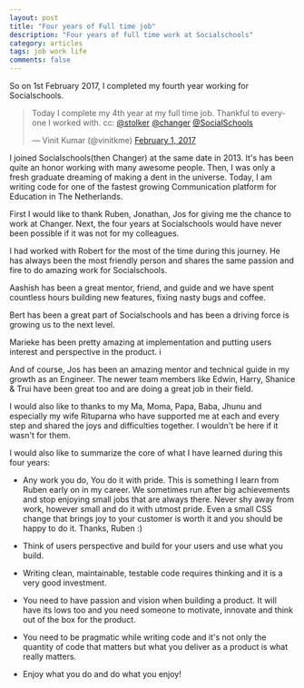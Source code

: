 ```yaml
---
layout: post
title: "Four years of Full time job"
description: "Four years of full time work at Socialschools"
category: articles
tags: job work life
comments: false
---
```


So on 1st February 2017, I completed my fourth year working for Socialschools.

<blockquote class="twitter-tweet" data-lang="en"><p lang="en" dir="ltr">Today I complete my 4th year at my full time job. Thankful to everyone I worked with. cc: <a href="https://twitter.com/stolker">@stolker</a> <a href="https://twitter.com/changer">@changer</a>  <a href="https://twitter.com/SocialSchools">@SocialSchools</a></p>&mdash; Vinit Kumar (@vinitkme) <a href="https://twitter.com/vinitkme/status/826694838456303616">February 1, 2017</a></blockquote>
<script async src="//platform.twitter.com/widgets.js" charset="utf-8"></script>

I joined Socialschools(then Changer) at the same date in 2013. It's has been quite an honor working with many awesome people.
Then, I was only a fresh graduate dreaming of making a dent in the universe. Today, I am writing code for one of the fastest
growing Communication platform for Education in The Netherlands.

First I would like to thank Ruben, Jonathan, Jos for giving me the chance to work at Changer. Next, the four years at Socialschools would have never been possible if it was not for my colleagues.

I had worked with Robert for the most of the time during this journey. He has always been the most friendly person and shares the same passion and fire to do amazing work for Socialschools.

 Aashish has been a great mentor, friend, and guide and we have spent countless hours building new features, fixing nasty bugs and coffee.

Bert has been a great part of Socialschools and has been a driving force is growing us to the next level.

Marieke has been pretty amazing at implementation and putting users interest and perspective in the product. i

And of course, Jos has been an amazing mentor and technical guide in my growth as an Engineer. The newer team members like Edwin, Harry, Shanice & Trui have been great too and are doing a great job in their field.

I would also like to thanks to my Ma, Moma, Papa, Baba, Jhunu and especially my wife Rituparna who have supported me at each and every step and shared the joys and difficulties together. I wouldn't be here if it wasn't for them.

I would also like to summarize the core of what I have learned during this four years:

- Any work you do, You do it with pride. This is something I learn from Ruben early on in my career. We sometimes run after big achievements and stop enjoying small jobs that are always there. Never shy away from work, however small and do it with utmost pride. Even a small CSS change that brings joy to your customer is worth it and you should be happy to do it.
Thanks, Ruben :)

- Think of users perspective and build for your users and use what you build.

- Writing clean, maintainable, testable code requires thinking and it is a very good investment.

- You need to have passion and vision when building a product. It will have its lows too and you need someone to motivate, innovate and think out of the box for the product.

- You need to be pragmatic while writing code and it's not only the quantity of code that matters but what you deliver as a product is what really matters.

- Enjoy what you do and do what you enjoy!
